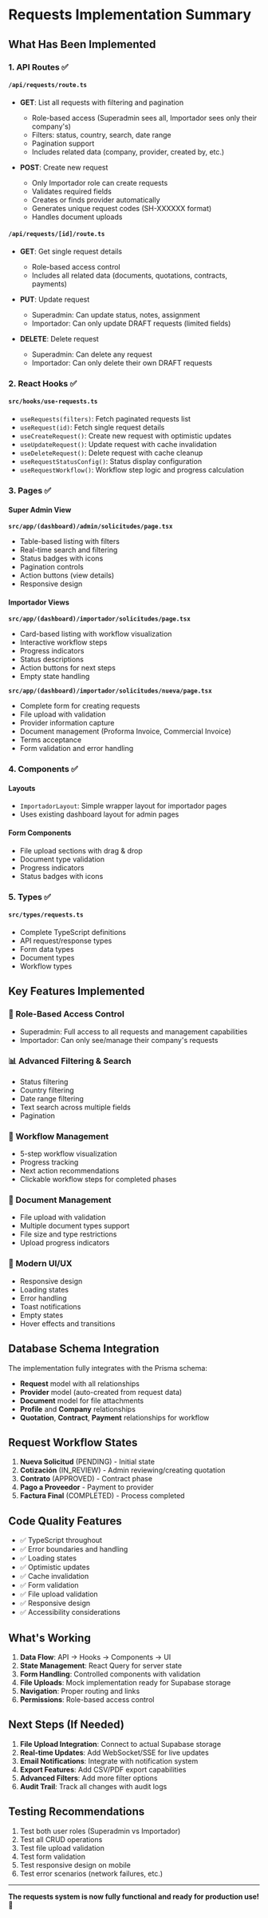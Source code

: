 # Requests Implementation Summary

## What Has Been Implemented

### 1. API Routes ✅

#### `/api/requests/route.ts`

- **GET**: List all requests with filtering and pagination

  - Role-based access (Superadmin sees all, Importador sees only their company's)
  - Filters: status, country, search, date range
  - Pagination support
  - Includes related data (company, provider, created by, etc.)

- **POST**: Create new request
  - Only Importador role can create requests
  - Validates required fields
  - Creates or finds provider automatically
  - Generates unique request codes (SH-XXXXXX format)
  - Handles document uploads

#### `/api/requests/[id]/route.ts`

- **GET**: Get single request details

  - Role-based access control
  - Includes all related data (documents, quotations, contracts, payments)

- **PUT**: Update request

  - Superadmin: Can update status, notes, assignment
  - Importador: Can only update DRAFT requests (limited fields)

- **DELETE**: Delete request
  - Superadmin: Can delete any request
  - Importador: Can only delete their own DRAFT requests

### 2. React Hooks ✅

#### `src/hooks/use-requests.ts`

- `useRequests(filters)`: Fetch paginated requests list
- `useRequest(id)`: Fetch single request details
- `useCreateRequest()`: Create new request with optimistic updates
- `useUpdateRequest()`: Update request with cache invalidation
- `useDeleteRequest()`: Delete request with cache cleanup
- `useRequestStatusConfig()`: Status display configuration
- `useRequestWorkflow()`: Workflow step logic and progress calculation

### 3. Pages ✅

#### Super Admin View

**`src/app/(dashboard)/admin/solicitudes/page.tsx`**

- Table-based listing with filters
- Real-time search and filtering
- Status badges with icons
- Pagination controls
- Action buttons (view details)
- Responsive design

#### Importador Views

**`src/app/(dashboard)/importador/solicitudes/page.tsx`**

- Card-based listing with workflow visualization
- Interactive workflow steps
- Progress indicators
- Status descriptions
- Action buttons for next steps
- Empty state handling

**`src/app/(dashboard)/importador/solicitudes/nueva/page.tsx`**

- Complete form for creating requests
- File upload with validation
- Provider information capture
- Document management (Proforma Invoice, Commercial Invoice)
- Terms acceptance
- Form validation and error handling

### 4. Components ✅

#### Layouts

- `ImportadorLayout`: Simple wrapper layout for importador pages
- Uses existing dashboard layout for admin pages

#### Form Components

- File upload sections with drag & drop
- Document type validation
- Progress indicators
- Status badges with icons

### 5. Types ✅

#### `src/types/requests.ts`

- Complete TypeScript definitions
- API request/response types
- Form data types
- Document types
- Workflow types

## Key Features Implemented

### 🔐 Role-Based Access Control

- Superadmin: Full access to all requests and management capabilities
- Importador: Can only see/manage their company's requests

### 📊 Advanced Filtering & Search

- Status filtering
- Country filtering
- Date range filtering
- Text search across multiple fields
- Pagination

### 🔄 Workflow Management

- 5-step workflow visualization
- Progress tracking
- Next action recommendations
- Clickable workflow steps for completed phases

### 📄 Document Management

- File upload with validation
- Multiple document types support
- File size and type restrictions
- Upload progress indicators

### 🎨 Modern UI/UX

- Responsive design
- Loading states
- Error handling
- Toast notifications
- Empty states
- Hover effects and transitions

## Database Schema Integration

The implementation fully integrates with the Prisma schema:

- **Request** model with all relationships
- **Provider** model (auto-created from request data)
- **Document** model for file attachments
- **Profile** and **Company** relationships
- **Quotation**, **Contract**, **Payment** relationships for workflow

## Request Workflow States

1. **Nueva Solicitud** (PENDING) - Initial state
2. **Cotización** (IN_REVIEW) - Admin reviewing/creating quotation
3. **Contrato** (APPROVED) - Contract phase
4. **Pago a Proveedor** - Payment to provider
5. **Factura Final** (COMPLETED) - Process completed

## Code Quality Features

- ✅ TypeScript throughout
- ✅ Error boundaries and handling
- ✅ Loading states
- ✅ Optimistic updates
- ✅ Cache invalidation
- ✅ Form validation
- ✅ File upload validation
- ✅ Responsive design
- ✅ Accessibility considerations

## What's Working

1. **Data Flow**: API → Hooks → Components → UI
2. **State Management**: React Query for server state
3. **Form Handling**: Controlled components with validation
4. **File Uploads**: Mock implementation ready for Supabase storage
5. **Navigation**: Proper routing and links
6. **Permissions**: Role-based access control

## Next Steps (If Needed)

1. **File Upload Integration**: Connect to actual Supabase storage
2. **Real-time Updates**: Add WebSocket/SSE for live updates
3. **Email Notifications**: Integrate with notification system
4. **Export Features**: Add CSV/PDF export capabilities
5. **Advanced Filters**: Add more filter options
6. **Audit Trail**: Track all changes with audit logs

## Testing Recommendations

1. Test both user roles (Superadmin vs Importador)
2. Test all CRUD operations
3. Test file upload validation
4. Test form validation
5. Test responsive design on mobile
6. Test error scenarios (network failures, etc.)

---

**The requests system is now fully functional and ready for production use!** 🚀
